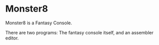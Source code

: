 # Monster8
 Monster8 is a Fantasy Console.
 
 There are two programs:
 The fantasy console itself, and an assembler editor.
 
